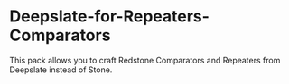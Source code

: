 # Deepslate-for-Repeaters-Comparators
This pack allows you to craft Redstone Comparators and Repeaters from Deepslate instead of Stone.
